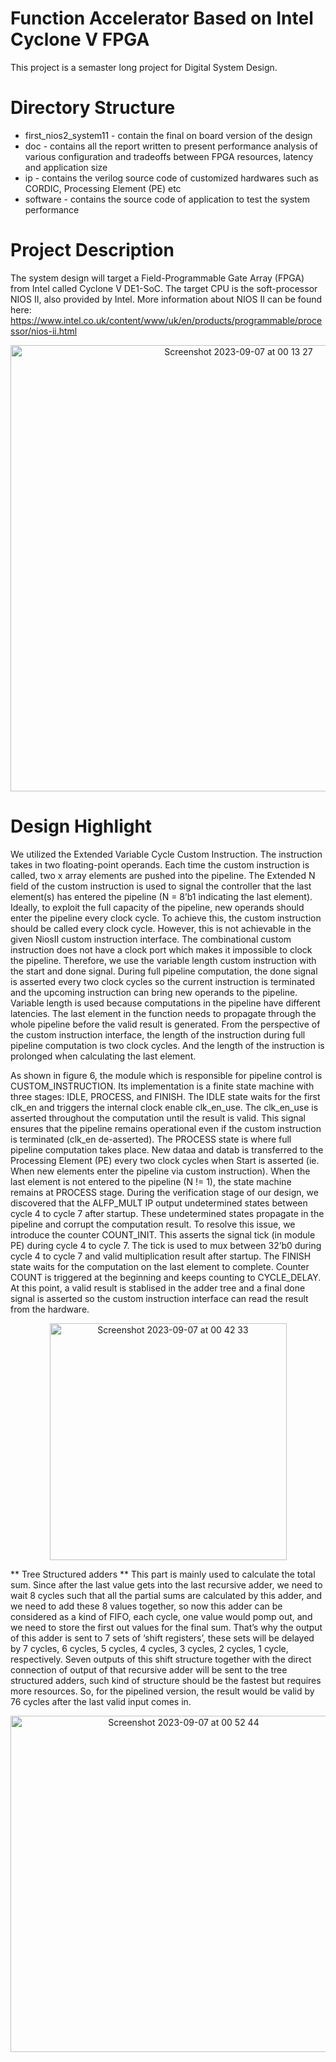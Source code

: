 # Function Accelerator Based on Intel Cyclone V FPGA
This project is a semaster long project for Digital System Design. 
# Directory Structure
* first_nios2_system11 - contain the final on board version of the design
* doc - contains all the report written to present performance analysis of various configuration and tradeoffs between FPGA resources, latency and application size
* ip - contains the verilog source code of customized hardwares such as CORDIC, Processing Element (PE) etc
* software - contains the source code of application to test the system performance

# Project Description
The system design will target a Field-Programmable Gate Array (FPGA) from Intel called Cyclone V DE1-SoC. The target CPU is the soft-processor NIOS II, also provided by Intel. More information about NIOS II can be found here: https://www.intel.co.uk/content/www/uk/en/products/programmable/processor/nios-ii.html

<p align="center">
<img width="714" alt="Screenshot 2023-09-07 at 00 13 27" src="https://github.com/justinhuang666666/Function-Accelerator-Based-on-Intel-Cyclone-V-FPGA/assets/106251510/f15cf58f-97ae-41a7-ae95-a3b2a0535048">
</p>

# Design Highlight
We utilized the Extended Variable Cycle Custom Instruction. The instruction takes in two floating-point operands. Each time the custom instruction is called, two x array elements are pushed into the pipeline. The Extended N field of the custom instruction is used to signal the controller that the last element(s) has entered the pipeline (N = 8’b1 indicating the last element). Ideally, to exploit the full capacity of the pipeline, new operands should enter the pipeline every clock cycle. To achieve this, the custom instruction should be called every clock cycle. However, this is not achievable in the given NiosII custom instruction interface. The combinational custom instruction does not have a clock port which makes it impossible to clock the pipeline. Therefore, we use the variable length custom instruction with the start and done signal. During full pipeline computation, the done signal is asserted every two clock cycles so the current instruction is terminated and the upcoming instruction can bring new operands to the pipeline. Variable length is used because computations in the pipeline have different latencies. The last element in the function needs to propagate through the whole pipeline before the valid result is generated. From the perspective of the custom instruction interface, the length of the instruction during full pipeline computation is two clock cycles. And the length of the instruction is prolonged when calculating the last element.


As shown in figure 6, the module which is responsible for pipeline control is CUSTOM_INSTRUCTION. Its implementation is a finite state machine with three stages: IDLE, PROCESS, and FINISH. The IDLE state waits for the first clk_en and triggers the internal clock enable clk_en_use. The clk_en_use is asserted throughout the computation until the result is valid. This signal ensures that the pipeline remains operational even if the custom instruction is terminated (clk_en de-asserted). The PROCESS state is where full pipeline computation takes place. New dataa and datab is transferred to the Processing Element (PE) every two clock cycles when Start is asserted (ie. When new elements enter the pipeline via custom instruction). When the last element is not entered to the pipeline (N != 1), the state machine remains at PROCESS stage. During the verification stage of our design, we discovered that the ALFP_MULT IP output undetermined states between cycle 4 to cycle 7 after startup. These undetermined states propagate in the pipeline and corrupt the computation result. To resolve this issue, we introduce the counter COUNT_INIT. This asserts the signal tick (in module PE) during cycle 4 to cycle 7. The tick is used to mux between 32’b0 during cycle 4 to cycle 7 and valid multiplication result after startup. The FINISH state waits for the computation on the last element to complete. Counter COUNT is triggered at the beginning and keeps counting to CYCLE_DELAY. At this point, a valid result is stablised in the adder tree and a final done signal is asserted so the custom instruction interface can read the result from the hardware.
<p align="center">
<img width="379" alt="Screenshot 2023-09-07 at 00 42 33" src="https://github.com/justinhuang666666/Function-Accelerator-Based-on-Intel-Cyclone-V-FPGA/assets/106251510/7cd6297c-cb59-4f40-bf8a-6ac8aba4e77c">
</p>

** Tree Structured adders **
This part is mainly used to calculate the total sum. Since after the last value gets into the last recursive adder, we need to wait 8 cycles such that all the partial sums are calculated by this adder, and we need to add these 8 values together, so now this adder can be considered as a kind of FIFO, each cycle, one value would pomp out, and we need to store the first out values for the final sum. That’s why the output of this adder is sent to 7 sets of ‘shift registers’, these sets will be delayed by 7 cycles, 6 cycles, 5 cycles, 4 cycles, 3 cycles, 2 cycles, 1 cycle, respectively. Seven outputs of this shift structure together with the direct connection of output of that recursive adder will be sent to the tree structured adders, such kind of structure should be the fastest but requires more resources. So, for the pipelined version, the result would be valid by 76 cycles after the last valid input comes in.
<p align="center">
<img width="538" alt="Screenshot 2023-09-07 at 00 52 44" src="https://github.com/justinhuang666666/Function-Accelerator-Based-on-Intel-Cyclone-V-FPGA/assets/106251510/40c3eeda-c88f-482a-bab1-5f87d688acb0">
</p>


